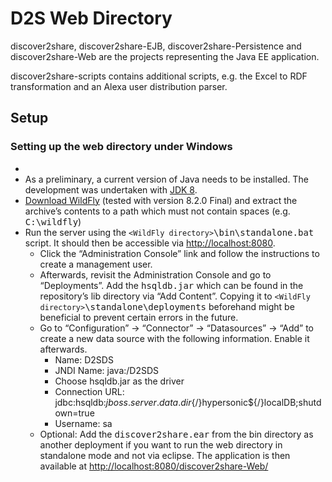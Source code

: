 # D2S Web Directory
discover2share, discover2share-EJB, discover2share-Persistence and discover2share-Web are the projects representing the Java EE application.

discover2share-scripts contains additional scripts, e.g. the Excel to RDF transformation and an Alexa user distribution parser.

## Setup
### Setting up the web directory under Windows
*
* As a preliminary, a current version of Java needs to be installed. The development was undertaken with [JDK 8](http://www.oracle.com/technetwork/java/javase/downloads/jdk8-downloads-2133151.html).
* [Download WildFly](http://wildfly.org/downloads/) (tested with version 8.2.0 Final) and extract the archive’s contents to a path which must not contain spaces (e.g. <tt>C:\wildfly</tt>)
* Run the server using the <tt>`<WildFly directory>`\bin\standalone.bat</tt> script. It should then be accessible via [http://localhost:8080](http://localhost:8080). 
  * Click the “Administration Console” link and follow the instructions to create a management user. 
  * Afterwards, revisit the Administration Console and go to “Deployments”. Add the <tt>hsqldb.jar</tt> which can be found in the repository’s lib directory via “Add Content”. Copying it to <tt>`<WildFly directory>`\standalone\deployments</tt> beforehand might be beneficial to prevent certain errors in the future.
  * Go to “Configuration” -> “Connector” -> “Datasources” -> “Add” to create a new data source with the following information. Enable it afterwards.
    * Name: D2SDS
    * JNDI Name: java:/D2SDS
    * Choose hsqldb.jar as the driver
    * Connection URL: jdbc:hsqldb:${jboss.server.data.dir}${/}hypersonic${/}localDB;shutdown=true
    * Username: sa
  * Optional: Add the <tt>discover2share.ear</tt> from the bin directory as another deployment if you want to run the web directory in standalone mode and not via eclipse. The application is then available at [http://localhost:8080/discover2share-Web/](http://localhost:8080/discover2share-Web/)
